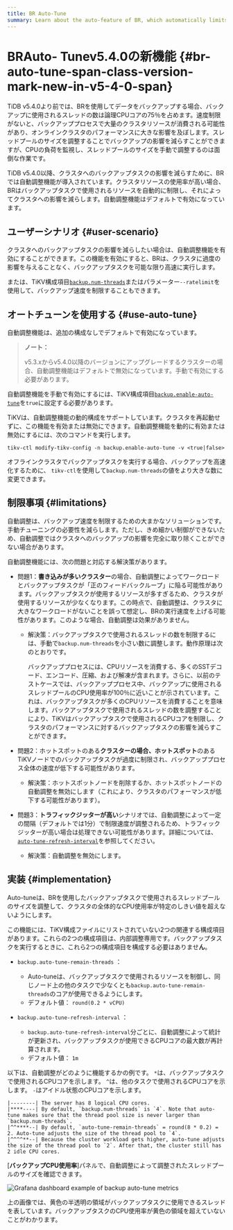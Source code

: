 ```yaml
---
title: BR Auto-Tune
summary: Learn about the auto-feature of BR, which automatically limits the resources used by backups to reduce the impact on the cluster in case of high cluster resource usage.
---
```


# BRAuto- <span class="version-mark">Tunev5.4.0の新機能</span> {#br-auto-tune-span-class-version-mark-new-in-v5-4-0-span}

TiDB v5.4.0より前では、BRを使用してデータをバックアップする場合、バックアップに使用されるスレッドの数は論理CPUコアの75％を占めます。速度制限がないと、バックアッププロセスで大量のクラスタリソースが消費される可能性があり、オンラインクラスタのパフォーマンスに大きな影響を及ぼします。スレッドプールのサイズを調整することでバックアップの影響を減らすことができますが、CPUの負荷を監視し、スレッドプールのサイズを手動で調整するのは面倒な作業です。

TiDB v5.4.0以降、クラスタへのバックアップタスクの影響を減らすために、BRでは自動調整機能が導入されています。クラスタリソースの使用率が高い場合、BRはバックアップタスクで使用されるリソースを自動的に制限し、それによってクラスタへの影響を減らします。自動調整機能はデフォルトで有効になっています。

## ユーザーシナリオ {#user-scenario}

クラスタへのバックアップタスクの影響を減らしたい場合は、自動調整機能を有効にすることができます。この機能を有効にすると、BRは、クラスタに過度の影響を与えることなく、バックアップタスクを可能な限り高速に実行します。

または、TiKV構成項目[`backup.num-threads`](/tikv-configuration-file.md#num-threads-1)またはパラメーター`--ratelimit`を使用して、バックアップ速度を制限することもできます。

## オートチューンを使用する {#use-auto-tune}

自動調整機能は、追加の構成なしでデフォルトで有効になっています。

> **ノート：**
>
> v5.3.xからv5.4.0以降のバージョンにアップグレードするクラスターの場合、自動調整機能はデフォルトで無効になっています。手動で有効にする必要があります。

自動調整機能を手動で有効にするには、TiKV構成項目[`backup.enable-auto-tune`](/tikv-configuration-file.md#enable-auto-tune-new-in-v540)を`true`に設定する必要があります。

TiKVは、自動調整機能の動的構成をサポートしています。クラスタを再起動せずに、この機能を有効または無効にできます。自動調整機能を動的に有効または無効にするには、次のコマンドを実行します。


```shell
tikv-ctl modify-tikv-config -n backup.enable-auto-tune -v <true|false>
```

オフラインクラスタでバックアップタスクを実行する場合、バックアップを高速化するために、 `tikv-ctl`を使用して`backup.num-threads`の値をより大きな数に変更できます。

## 制限事項 {#limitations}

自動調整は、バックアップ速度を制限するための大まかなソリューションです。手動チューニングの必要性を減らします。ただし、きめ細かい制御ができないため、自動調整ではクラスタへのバックアップの影響を完全に取り除くことができない場合があります。

自動調整機能には、次の問題と対応する解決策があります。

-   問題1：**書き込みが多いクラスター**の場合、自動調整によってワークロードとバックアップタスクが「正のフィードバックループ」に陥る可能性があります。バックアップタスクが使用するリソースが多すぎるため、クラスタが使用するリソースが少なくなります。この時点で、自動調整は、クラスタに大きなワークロードがないことを誤って想定し、BRの実行速度を上げる可能性があります。このような場合、自動調整は効果がありません。

    -   解決策：バックアップタスクで使用されるスレッドの数を制限するには、手動で`backup.num-threads`を小さい数に調整します。動作原理は次のとおりです。

        バックアッププロセスには、CPUリソースを消費する、多くのSSTデコード、エンコード、圧縮、および解凍が含まれます。さらに、以前のテストケースでは、バックアッププロセス中、バックアップに使用されるスレッドプールのCPU使用率が100％に近いことが示されています。これは、バックアップタスクが多くのCPUリソースを消費することを意味します。バックアップタスクで使用されるスレッドの数を調整することにより、TiKVはバックアップタスクで使用されるCPUコアを制限し、クラスタのパフォーマンスに対するバックアップタスクの影響を減らすことができます。

-   問題2：ホットスポットのある**クラスターの場合、ホットスポット**のあるTiKVノードでのバックアップタスクが過度に制限され、バックアッププロセス全体の速度が低下する可能性があります。

    -   解決策：ホットスポットノードを削除するか、ホットスポットノードの自動調整を無効にします（これにより、クラスタのパフォーマンスが低下する可能性があります）。

-   問題3：**トラフィックジッターが高い**シナリオでは、自動調整によって一定の間隔（デフォルトでは1分）で制限速度が調整されるため、トラフィックジッターが高い場合は処理できない可能性があります。詳細については、 [`auto-tune-refresh-interval`](#implementation)を参照してください。

    -   解決策：自動調整を無効にします。

## 実装 {#implementation}

Auto-tuneは、BRを使用したバックアップタスクで使用されるスレッドプールのサイズを調整して、クラスタの全体的なCPU使用率が特定のしきい値を超えないようにします。

この機能には、TiKV構成ファイルにリストされていない2つの関連する構成項目があります。これらの2つの構成項目は、内部調整専用です。バックアップタスクを実行するときに、これら2つの構成項目を構成する必要はありませ**ん**。

-   `backup.auto-tune-remain-threads` ：

    -   Auto-tuneは、バックアップタスクで使用されるリソースを制御し、同じノード上の他のタスクで少なくとも`backup.auto-tune-remain-threads`のコアが使用できるようにします。
    -   デフォルト値： `round(0.2 * vCPU)`

-   `backup.auto-tune-refresh-interval` ：

    -   `backup.auto-tune-refresh-interval`分ごとに、自動調整によって統計が更新され、バックアップタスクが使用できるCPUコアの最大数が再計算されます。
    -   デフォルト値： `1m`

以下は、自動調整がどのように機能するかの例です。 `*`は、バックアップタスクで使用されるCPUコアを示します。 `^`は、他のタスクで使用されるCPUコアを示します。 `-`はアイドル状態のCPUコアを示します。

```
|--------| The server has 8 logical CPU cores.
|****----| By default, `backup.num-threads` is `4`. Note that auto-tune makes sure that the thread pool size is never larger than `backup.num-threads`.
|^^****--| By default, `auto-tune-remain-threads` = round(8 * 0.2) = 2. Auto-tune adjusts the size of the thread pool to `4`.
|^^^^**--| Because the cluster workload gets higher, auto-tune adjusts the size of the thread pool to `2`. After that, the cluster still has 2 idle CPU cores.
```

[**バックアップCPU使用率**]パネルで、自動調整によって調整されたスレッドプールのサイズを確認できます。

![Grafana dashboard example of backup auto-tune metrics](https://download.pingcap.com/images/docs/br/br-auto-throttle.png)

上の画像では、黄色の半透明の領域がバックアップタスクに使用できるスレッドを表しています。バックアップタスクのCPU使用率が黄色の領域を超えていないことがわかります。
